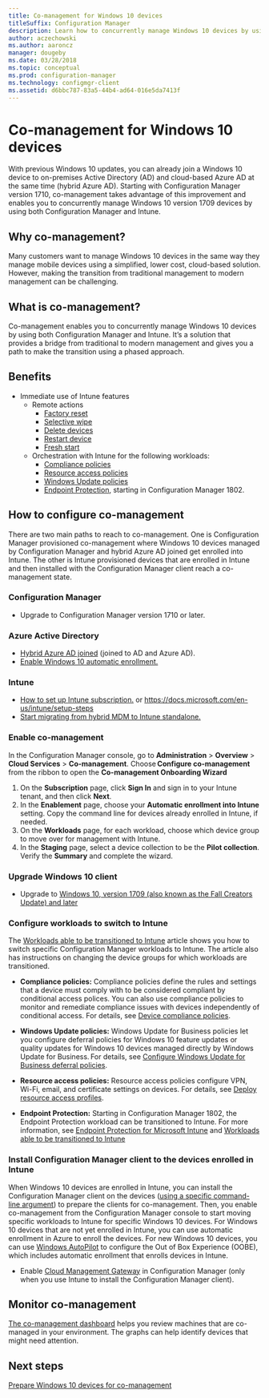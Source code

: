 ```yaml
---
title: Co-management for Windows 10 devices
titleSuffix: Configuration Manager
description: Learn how to concurrently manage Windows 10 devices by using both Configuration Manager and Microsoft Intune.
author: aczechowski
ms.author: aaroncz
manager: dougeby
ms.date: 03/28/2018
ms.topic: conceptual
ms.prod: configuration-manager
ms.technology: configmgr-client
ms.assetid: d6bbc787-83a5-44b4-ad64-016e5da7413f
---
```


# Co-management for Windows 10 devices    
 With previous Windows 10 updates, you can already join a Windows 10 device to on-premises Active Directory (AD) and cloud-based Azure AD at the same time (hybrid Azure AD). Starting with Configuration Manager version 1710, co-management takes advantage of this improvement and enables you to concurrently manage Windows 10 version 1709 devices by using both Configuration Manager and Intune. <!-- 1350871 -->
## Why co-management?
Many customers want to manage Windows 10 devices in the same way they manage mobile devices using a simplified, lower cost, cloud-based solution. However, making the transition from traditional management to modern management can be challenging.  
## What is co-management?
Co-management enables you to concurrently manage Windows 10 devices by using both Configuration Manager and Intune. It’s a solution that provides a bridge from traditional to modern management and gives you a path to make the transition using a phased approach.

## Benefits 
- Immediate use of Intune features 
    - Remote actions
        - [Factory reset](https://docs.microsoft.com/intune/devices-wipe#factory-reset)
        - [Selective wipe](https://docs.microsoft.com/intune/apps-selective-wipe)
        - [Delete devices](https://docs.microsoft.com/intune/devices-wipe#delete-devices-from-the-azure-active-directory-portal)
        - [Restart device](https://docs.microsoft.com/intune/device-restart)
        - [Fresh start](https://docs.microsoft.com/intune/device-fresh-start)
    - Orchestration with Intune for the following workloads:
        - [Compliance policies](https://docs.microsoft.com/intune/device-compliance-get-started)
        - [Resource access policies](https://docs.microsoft.com/intune/device-profiles)
        - [Windows Update policies](https://docs.microsoft.com/intune/windows-update-for-business-configure)
        - [Endpoint Protection](https://docs.microsoft.com/en-us/intune/endpoint-protection-windows-10), starting in Configuration Manager 1802. <!-- 1357365 -->
    
## How to configure co-management
There are two main paths to reach to co-management. One is Configuration Manager provisioned co-management where Windows 10 devices managed by Configuration Manager and hybrid Azure AD joined get enrolled into Intune. The other is Intune provisioned devices that are enrolled in Intune and then installed with the Configuration Manager client reach a co-management state.

### **Configuration Manager**
 -	Upgrade to Configuration Manager version 1710 or later.


### **Azure Active Directory**
  - [Hybrid Azure AD joined](https://docs.microsoft.com/azure/active-directory/device-management-hybrid-azuread-joined-devices-setup) (joined to AD and Azure AD).
  - [Enable Windows 10 automatic enrollment.](https://docs.microsoft.com/intune/windows-enroll)


### **Intune**
 - [How to set up Intune subscription.](/sccm/mdm/deploy-use/configure-intune-subscription) or https://docs.microsoft.com/en-us/intune/setup-steps
 - [Start migrating from hybrid MDM to Intune standalone.](/sccm/mdm/deploy-use/migrate-hybridmdm-to-intunesa)


### Enable co-management 
 In the Configuration Manager console, go to **Administration** > **Overview** > **Cloud Services** > **Co-management**. Choose **Configure co-management** from the ribbon to open the **Co-management Onboarding Wizard** 
   
1. On the **Subscription** page, click **Sign In** and sign in to your Intune tenant, and then click **Next**.    
2. In the **Enablement** page, choose your **Automatic enrollment into Intune** setting. Copy the command line for devices already enrolled in Intune, if needed. 
3. On the **Workloads** page, for each workload, choose which device group to move over for management with Intune.
4. In the **Staging** page, select a device collection to be the **Pilot collection**. Verify the **Summary** and complete the wizard. 

### Upgrade Windows 10 client
- Upgrade to [Windows 10, version 1709 (also known as the Fall Creators Update) and later](/sccm/osd/deploy-use/manage-windows-as-a-service)

### Configure workloads to switch to Intune 
The [Workloads able to be transitioned to Intune](/sccm/core/clients/manage/co-management-switch-workloads#Workloads-able-to-be-transitioned-to-Intune) article shows you how to switch specific Configuration Manager workloads to Intune. The article also has instructions on changing the device groups for which workloads are transitioned.

- **Compliance policies:** 
Compliance policies define the rules and settings that a device must comply with to be considered compliant by conditional access polices. You can also use compliance policies to monitor and remediate compliance issues with devices independently of conditional access. For details, see [Device compliance policies](https://docs.microsoft.com/intune/device-compliance-get-started).  

- **Windows Update policies:**
Windows Update for Business policies let you configure deferral policies for Windows 10 feature updates or quality updates for Windows 10 devices managed directly by Windows Update for Business. For details, see [Configure Windows Update for Business deferral policies](https://docs.microsoft.com/intune/windows-update-for-business-configure).  

- **Resource access policies:**
Resource access policies configure VPN, Wi-Fi, email, and certificate settings on devices. For details, see [Deploy resource access profiles](https://docs.microsoft.com/intune/device-profiles).

- **Endpoint Protection:**
Starting in Configuration Manager 1802, the Endpoint Protection workload can be transitioned to Intune. For more information, see [Endpoint Protection for Microsoft Intune](https://docs.microsoft.com/en-us/intune/endpoint-protection-windows-10)<!-- 1357365 --> and [Workloads able to be transitioned to Intune](/sccm/core/clients/manage/co-management-switch-workloads#Workloads-able-to-be-transitioned-to-Intune)


### Install Configuration Manager client to the devices enrolled in Intune
When Windows 10 devices are enrolled in Intune, you can install the Configuration Manager client on the devices ([using a specific command-line argument](/sccm/core/clients/manage/co-management-prepare#command-line-to-install-configuration-manager-client)) to prepare the clients for co-management. Then, you enable co-management from the Configuration Manager console to start moving specific workloads to Intune for specific Windows 10 devices.
For Windows 10 devices that are not yet enrolled in Intune, you can use automatic enrollment in Azure to enroll the devices. For new Windows 10 devices, you can use [Windows AutoPilot](https://docs.microsoft.com/intune/enrollment-autopilot) to configure the Out of Box Experience (OOBE), which includes automatic enrollment that enrolls devices in Intune.
 - Enable [Cloud Management Gateway](/sccm/core/clients/manage/manage-clients-internet#cloud-management-gateway) in Configuration Manager (only when you use Intune to install the Configuration Manager client).

## Monitor co-management
[The co-management dashboard](/sccm/core/clients/manage/co-management-dashboard) helps you review machines that are co-managed in your environment. The graphs can help identify devices that might need attention.


## Next steps
[Prepare Windows 10 devices for co-management](co-management-prepare.md)

